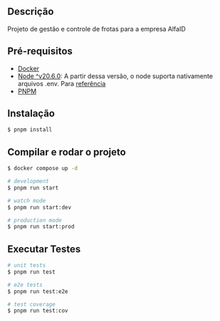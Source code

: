 ## Descrição

Projeto de gestão e controle de frotas para a empresa AlfaID

## Pré-requisitos

* [Docker](https://www.docker.com/)
* [Node ^v20.6.0](https://nodejs.org): A partir dessa versão, o node suporta nativamente arquivos .env. Para [referência](https://browsee.io/blog/using-environment-variables-in-node-js-20-6-0/)
* [PNPM](https://pnpm.io/pt/installation)

## Instalação

```bash
$ pnpm install
```

## Compilar e rodar o projeto

```bash
$ docker compose up -d

# development
$ pnpm run start

# watch mode
$ pnpm run start:dev

# production mode
$ pnpm run start:prod
```

## Executar Testes

```bash
# unit tests
$ pnpm run test

# e2e tests
$ pnpm run test:e2e

# test coverage
$ pnpm run test:cov
```